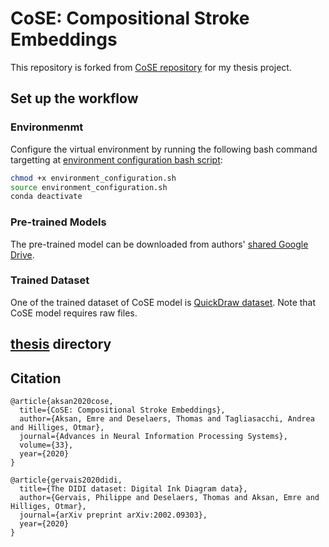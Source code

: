 # CoSE: Compositional Stroke Embeddings

This repository is forked from [CoSE repository](https://github.com/eth-ait/cose) for my thesis project. 

## Set up the workflow

### Environmenmt
Configure the virtual environment by running the following bash command targetting at [environment configuration bash script](environment_configuration.sh):
```bash
chmod +x environment_configuration.sh
source environment_configuration.sh 
conda deactivate
```

### Pre-trained Models
The pre-trained model can be downloaded from authors' [shared Google Drive](https://drive.google.com/drive/folders/1C6m7dbXaL4wn5Z4-K7ZniqoZaNTiQBdP?usp=sharing). 


### Trained Dataset
One of the trained dataset of CoSE model is [QuickDraw dataset](https://github.com/googlecreativelab/quickdraw-dataset). Note that CoSE model requires raw files.  

## [thesis](thesis) directory

## Citation
```
@article{aksan2020cose,
  title={CoSE: Compositional Stroke Embeddings},
  author={Aksan, Emre and Deselaers, Thomas and Tagliasacchi, Andrea and Hilliges, Otmar},
  journal={Advances in Neural Information Processing Systems},
  volume={33},
  year={2020}
}

@article{gervais2020didi,
  title={The DIDI dataset: Digital Ink Diagram data},
  author={Gervais, Philippe and Deselaers, Thomas and Aksan, Emre and Hilliges, Otmar},
  journal={arXiv preprint arXiv:2002.09303},
  year={2020}
}
```   